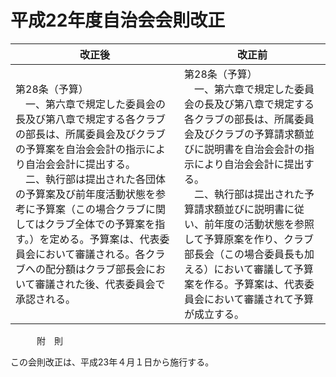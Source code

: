# 平成22年度自治会会則改正

| 改正後                                                                                                                                                                                                                                                                                                                                                                                                                                   | 改正前                                                                                                                                                                                                                                                                                                                                                                                                               |
| ---------------------------------------------------------------------------------------------------------------------------------------------------------------------------------------------------------------------------------------------------------------------------------------------------------------------------------------------------------------------------------------------------------------------------------------- | -------------------------------------------------------------------------------------------------------------------------------------------------------------------------------------------------------------------------------------------------------------------------------------------------------------------------------------------------------------------------------------------------------------------- |
| 第28条（予算）<br />　一、第六章で規定した委員会の長及び第八章で規定する各クラブの部長は、所属委員会及びクラブの予算案を自治会会計の指示により自治会会計に提出する。<br />　二、執行部は提出された各団体の予算案及び前年度活動状態を参考に予算案（この場合クラブに関してはクラブ全体での予算案を指す。）を定める。予算案は、代表委員会において審議される。各クラブへの配分額はクラブ部長会において審議された後、代表委員会で承認される。 | 第28条（予算）<br />　一、第六章で規定した委員会の長及び第八章で規定する各クラブの部長は、所属委員会及びクラブの予算請求額並びに説明書を自治会会計の指示により自治会会計に提出する。<br />　二、執行部は提出された予算請求額並びに説明書に従い、前年度の活動状態を参照して予算原案を作り、クラブ部長会（この場合委員長も加える）において審議して予算案を作る。予算案は、代表委員会において審議されて予算が成立する。 |

　　　附　則

この会則改正は、平成23年４月１日から施行する。

